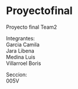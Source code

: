 # Proyectofinal
Proyecto final Team2

Integrantes: <br>
            Garcia Camila <br>
            Jara Libena <br>
            Medina Luis <br>
            Villarroel Boris <br>

Seccion:    
            005V

